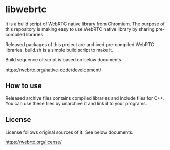 # libwebrtc
It is a build script of WebRTC native library from Chromium. The purpose of this repository is making easy to use WebRTC native library by sharing pre-compiled libraries.

Released packages of this project are archived pre-compiled WebRTC libraries. build.sh is a simple build script to make it.

Build sequence of script is based on below documents.

https://webrtc.org/native-code/development/

## How to use
Released archive files contains compiled libraries and include files for C++.
You can use these files by unarchive it and link it to your programs.

## License
License follows original sources of it. See below documents.

https://webrtc.org/license/
